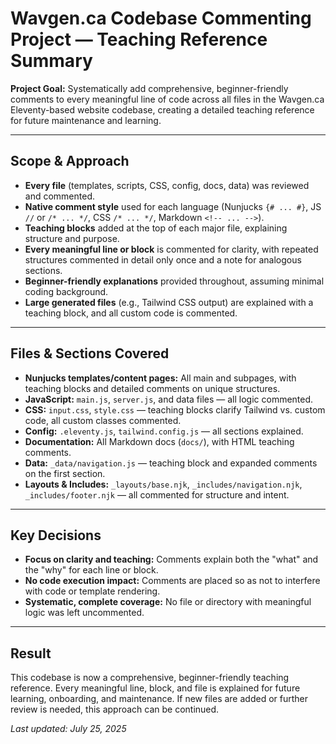 # Wavgen.ca Codebase Commenting Project — Teaching Reference Summary

**Project Goal:**
Systematically add comprehensive, beginner-friendly comments to every meaningful line of code across all files in the Wavgen.ca Eleventy-based website codebase, creating a detailed teaching reference for future maintenance and learning.

---

## Scope & Approach
- **Every file** (templates, scripts, CSS, config, docs, data) was reviewed and commented.
- **Native comment style** used for each language (Nunjucks `{# ... #}`, JS `//` or `/* ... */`, CSS `/* ... */`, Markdown `<!-- ... -->`).
- **Teaching blocks** added at the top of each major file, explaining structure and purpose.
- **Every meaningful line or block** is commented for clarity, with repeated structures commented in detail only once and a note for analogous sections.
- **Beginner-friendly explanations** provided throughout, assuming minimal coding background.
- **Large generated files** (e.g., Tailwind CSS output) are explained with a teaching block, and all custom code is commented.

---

## Files & Sections Covered
- **Nunjucks templates/content pages:** All main and subpages, with teaching blocks and detailed comments on unique structures.
- **JavaScript:** `main.js`, `server.js`, and data files — all logic commented.
- **CSS:** `input.css`, `style.css` — teaching blocks clarify Tailwind vs. custom code, all custom classes commented.
- **Config:** `.eleventy.js`, `tailwind.config.js` — all sections explained.
- **Documentation:** All Markdown docs (`docs/`), with HTML teaching comments.
- **Data:** `_data/navigation.js` — teaching block and expanded comments on the first section.
- **Layouts & Includes:** `_layouts/base.njk`, `_includes/navigation.njk`, `_includes/footer.njk` — all commented for structure and intent.

---

## Key Decisions
- **Focus on clarity and teaching:** Comments explain both the "what" and the "why" for each line or block.
- **No code execution impact:** Comments are placed so as not to interfere with code or template rendering.
- **Systematic, complete coverage:** No file or directory with meaningful logic was left uncommented.

---

## Result
This codebase is now a comprehensive, beginner-friendly teaching reference. Every meaningful line, block, and file is explained for future learning, onboarding, and maintenance. If new files are added or further review is needed, this approach can be continued.

*Last updated: July 25, 2025*
